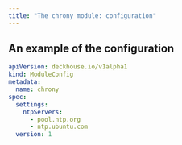 ```yaml
---
title: "The chrony module: configuration"
---
```


<!-- SCHEMA -->

## An example of the configuration

```yaml
apiVersion: deckhouse.io/v1alpha1
kind: ModuleConfig
metadata:
  name: chrony
spec:
  settings:
    ntpServers:
      - pool.ntp.org
      - ntp.ubuntu.com
  version: 1
```
